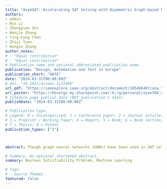 ```yaml
---
title: "AsymSAT: Accelerating SAT Solving with Asymmetric Graph-based Model Prediction" in DATE
authors:
- admin
- Min Li
- Zhengyuan Shi
- Wenjie Zhang
- Ying-Cong Chen
- Zhiyi Yuan
- Hongce Zhang
author_notes:
# - "Equal contribution"
# - "Equal contribution"
# Publication name and optional abbreviated publication name.
publication: "Design, Automation and Test in Europe"
publication_short: "DATE"
date: "2024-03-31T00:00:00Z"
# doi: "10.1021/acsami.1c22466"
url_pdf: "https://ieeexplore.ieee.org/abstract/document/10546648?casa_token=5Mjjz5IwqTsAAAAA:W_ruOKbuyjBK2LqZuwYs5th24tDVPObTWJyRmSxio_bW-l6TfyHREvguHOKqk5NG3FRw49cKpAQ"
url_poster: "https://hkustgz-my.sharepoint.com/:b:/g/personal/zyan760_connect_hkust-gz_edu_cn/ERHe6HvbnudHq4GdDK63gucBk80ncW_qOvIAocizWoyQZQ?e=qeZl5A"
# Schedule page publish date (NOT publication's date).
publishDate: "2024-03-31T00:00:00Z"

# Publication type.
# Legend: 0 = Uncategorized; 1 = Conference paper; 2 = Journal article;
# 3 = Preprint / Working Paper; 4 = Report; 5 = Book; 6 = Book section;
# 7 = Thesis; 8 = Patent
publication_types: ["1"]



abstract: Though graph neural networks (GNNs) have been used in SAT solution prediction, for a subset of symmetric SAT problems, we unveil that the current GNN-based end-to-end SAT solvers are bound to yield incorrect outcomes as they are unable to break symmetry in variable assignments. In response, we introduce AsymSAT, a new GNN architecture coupled where a recurrent neural network is (RNN) to produce asymmetric models. Moreover, we bring up a method to integrate machine-learning-based SAT assignment prediction with classic SAT solvers and demonstrate its performance on non-trivial SAT instances including logic equivalence checking and cryptographic analysis problems with as much as 75.45% time saving.

# Summary. An optional shortened abstract.
summary: Boolean Satisfiability Problem, Machine Learning

# tags:
# - Source Themes
featured: false
---
```

